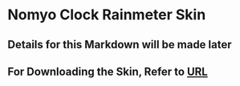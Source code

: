 # Nomyo Clock Rainmeter Skin
## Details for this Markdown will be made later
## For Downloading the Skin, Refer to [URL](https://)
